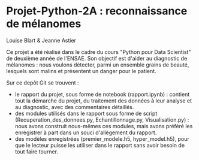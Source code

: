 # Projet-Python-2A : reconnaissance de mélanomes 
Louise Blart & Jeanne Astier

Ce projet a été réalisé dans le cadre du cours "Python pour Data Scientist" de deuxième année de l'ENSAE. Son objectif est d'aider au diagnostic de mélanomes : nous voulons détecter, parmi un ensemble grains de beauté, lesquels sont malins et présentent un danger pour le patient. 

Sur ce depôt Git se trouvent : 
- le rapport du projet, sous forme de notebook (rapport.ipynb) : contient tout la démarche du projet, du traitement des données à leur analyse et au diagnostic, avec des commentaires détaillés. 
- des modules utilisés dans le rapport sous forme de script (Recuperation_des_donnees.py, Echantillonnage.py, Visualisation.py) : nous avons construit nous-mêmes ces modules, mais avons préféré les enregistrer à part dans un souci d'allègement du rapport. 
- des modèles enregistrées (premier_modele.h5, hyper_model.h5), pour que le lecteur puisse les utiliser dans le rapport sans avoir besoin de tout faire tourner.  
